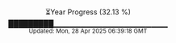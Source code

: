 <p align="center">
⏳Year Progress (32.13 %) <br>
█████████▁▁▁▁▁▁▁▁▁▁▁▁▁▁▁▁▁▁▁▁▁ <br>
<sub>Updated: Mon, 28 Apr 2025 06:39:18 GMT</sub>
</p>

